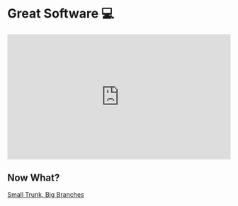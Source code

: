 # Great Software 💻

<div style="padding:56.25% 0 0 0;position:relative;"><iframe src="https://player.vimeo.com/video/957349729?h=ed2c27be97&amp;badge=0&amp;autopause=0&amp;player_id=0&amp;app_id=58479" frameborder="0" allow="autoplay; fullscreen; picture-in-picture; clipboard-write" style="position:absolute;top:0;left:0;width:100%;height:100%;" title="Sprucebot 2024 Demo"></iframe></div><script src="https://player.vimeo.com/api/player.js"></script>

## Now What?

<div class="grid-buttons">
    <a class="btn" href="{{ '/ideology/great_software/' | url }}">Small Trunk, Big Branches</a>
</div>